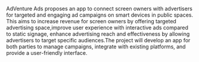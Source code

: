 AdVenture Ads proposes an app to connect screen owners with advertisers for targeted and engaging ad campaigns on smart devices in public spaces. This aims to increase revenue for screen owners by offering targeted advertising space,improve user experience with interactive ads compared to static signage, enhance advertising reach and effectiveness by allowing advertisers to target specific audiences.The project will develop an app for both parties to manage campaigns, integrate with existing platforms, and provide a user-friendly interface.
